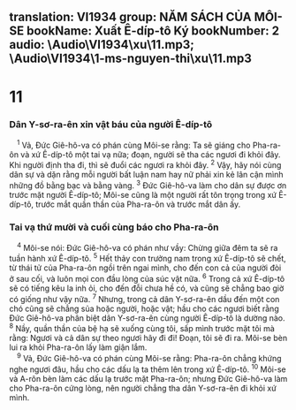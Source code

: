 translation: VI1934
group: NĂM SÁCH CỦA MÔI-SE
bookName: Xuất Ê-díp-tô Ký 
bookNumber: 2
audio: \Audio\VI1934\xu\11.mp3; \Audio\VI1934\1-ms-nguyen-thi\xu\11.mp3
-------

<div class="title"><h1>11</h1><h3>Dân Y-sơ-ra-ên xin vật báu của người Ê-díp-tô</h3></div>
<span class="verse xu_11_1"> <sup>1</sup> Vả, Đức Giê-hô-va có phán cùng Môi-se rằng: Ta sẽ giáng cho Pha-ra-ôn và xứ Ê-díp-tô một tai vạ nữa; đoạn, người sẽ tha các ngươi đi khỏi đây. Khi người định tha đi, thì sẽ đuổi các ngươi ra khỏi đây. </span>
<span class="verse xu_11_2"><sup>2</sup> Vậy, hãy nói cùng dân sự và dặn rằng mỗi người bất luận nam hay nữ phải xin kẻ lân cận mình những đồ bằng bạc và bằng vàng. </span>
<span class="verse xu_11_3"><sup>3</sup> Đức Giê-hô-va làm cho dân sự được ơn trước mặt người Ê-díp-tô; Môi-se cũng là một người rất tôn trọng trong xứ Ê-díp-tô, trước mắt quần thần của Pha-ra-ôn và trước mắt dân ấy. <br/></span>
<div class="title"><h3>Tai vạ thứ mười và cuối cùng báo cho Pha-ra-ôn</h3></div>
<span class="verse xu_11_4"> <sup>4</sup> Môi-se nói: Đức Giê-hô-va có phán như vầy: Chừng giữa đêm ta sẽ ra tuần hành xứ Ê-díp-tô. </span>
<span class="verse xu_11_5"><sup>5</sup> Hết thảy con trưởng nam trong xứ Ê-díp-tô sẽ chết, từ thái tử của Pha-ra-ôn ngồi trên ngai mình, cho đến con cả của người đòi ở sau cối, và luôn mọi con đầu lòng của súc vật nữa. </span>
<span class="verse xu_11_6"><sup>6</sup> Trong cả xứ Ê-díp-tô sẽ có tiếng kêu la inh ỏi, cho đến đỗi chưa hề có, và cũng sẽ chẳng bao giờ có giống như vậy nữa. </span>
<span class="verse xu_11_7"><sup>7</sup> Nhưng, trong cả dân Y-sơ-ra-ên dầu đến một con chó cũng sẽ chẳng sủa hoặc người, hoặc vật; hầu cho các ngươi biết rằng Đức Giê-hô-va phân biệt dân Y-sơ-ra-ên cùng người Ê-díp-tô là dường nào. </span>
<span class="verse xu_11_8"><sup>8</sup> Nầy, quần thần của bệ hạ sẽ xuống cùng tôi, sấp mình trước mặt tôi mà rằng: Ngươi và cả dân sự theo ngươi hãy đi đi! Đoạn, tôi sẽ đi ra. Môi-se bèn lui ra khỏi Pha-ra-ôn lấy làm giận lắm. <br/></span>
<span class="verse xu_11_9"> <sup>9</sup> Vả, Đức Giê-hô-va có phán cùng Môi-se rằng: Pha-ra-ôn chẳng khứng nghe ngươi đâu, hầu cho các dấu lạ ta thêm lên trong xứ Ê-díp-tô. </span>
<span class="verse xu_11_10"><sup>10</sup> Môi-se và A-rôn bèn làm các dấu lạ trước mặt Pha-ra-ôn; nhưng Đức Giê-hô-va làm cho Pha-ra-ôn cứng lòng, nên người chẳng tha dân Y-sơ-ra-ên đi khỏi xứ mình. <br/></span>
